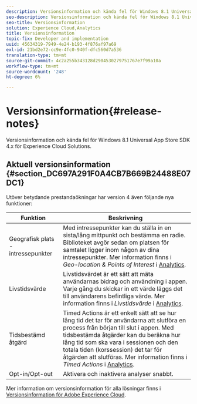 ```yaml
---
description: Versionsinformation och kända fel för Windows 8.1 Universal App Store SDK 4.x för Experience Cloud Solutions.
seo-description: Versionsinformation och kända fel för Windows 8.1 Universal App Store SDK 4.x för Experience Cloud Solutions.
seo-title: Versionsinformation
solution: Experience Cloud,Analytics
title: Versionsinformation
topic-fix: Developer and implementation
uuid: 45634319-7949-4e24-b193-4f876af97a69
exl-id: 21bd2e72-cc9e-4fc0-940f-dfc560d7a536
translation-type: tm+mt
source-git-commit: 4c2a255b343128d2904530279751767e7f99a10a
workflow-type: tm+mt
source-wordcount: '248'
ht-degree: 6%

---
```


# Versionsinformation{#release-notes}

Versionsinformation och kända fel för Windows 8.1 Universal App Store SDK 4.x för Experience Cloud Solutions.

## Aktuell versionsinformation {#section_DC697A291F0A4CB7B669B24488E07DC1}

Utöver betydande prestandaökningar har version 4 även följande nya funktioner:

| Funktion | Beskrivning |
|--- |--- |
| Geografisk plats - intressepunkter | Med intressepunkter kan du ställa in en sista/lång mittpunkt och bestämma en radie. Biblioteket avgör sedan om platsen för samtalet ligger inom någon av dina intressepunkter. Mer information finns i *Geo-location &amp; Points of Interest* i [Analytics](/help/windows-appstore/analytics/analytics.md). |
| Livstidsvärde | Livstidsvärdet är ett sätt att mäta användarnas bidrag och användning i appen. Varje gång du skickar in ett värde läggs det till användarens befintliga värde.  Mer information finns i *Livstidsvärde* i [Analytics](/help/windows-appstore/analytics/analytics.md). |
| Tidsbestämd åtgärd | Timed Actions är ett enkelt sätt att se hur lång tid det tar för användarna att slutföra en process från början till slut i appen. Med tidsbestämda åtgärder kan du beräkna hur lång tid som ska vara i sessionen och den totala tiden (korssession) det tar för åtgärden att slutföras. Mer information finns i *Timed Actions* i [Analytics](/help/windows-appstore/analytics/analytics.md). |
| Opt-in/Opt-out | Aktivera och inaktivera analyser snabbt. |


Mer information om versionsinformation för alla lösningar finns i [Versionsinformation för Adobe Experience Cloud](https://docs.adobe.com/content/help/sv-SE/release-notes/experience-cloud/current.html).
